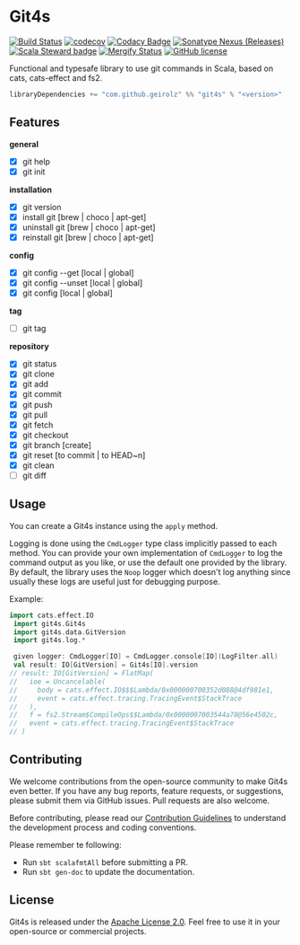 # Git4s

[![Build Status](https://github.com/geirolz/git4s/actions/workflows/cicd.yml/badge.svg)](https://github.com/geirolz/git4s/actions)
[![codecov](https://img.shields.io/codecov/c/github/geirolz/git4s)](https://codecov.io/gh/geirolz/git4s)
[![Codacy Badge](https://app.codacy.com/project/badge/Grade/0c050a5f75354469b166cd0717bb1072)](https://app.codacy.com/gh/geirolz/git4s/dashboard?utm_source=gh&utm_medium=referral&utm_content=&utm_campaign=Badge_grade)
[![Sonatype Nexus (Releases)](https://img.shields.io/nexus/r/com.github.geirolz/git4s_3?server=https%3A%2F%2Foss.sonatype.org)](https://mvnrepository.com/artifact/com.github.geirolz/git4s)
[![Scala Steward badge](https://img.shields.io/badge/Scala_Steward-helping-blue.svg?style=flat&logo=data:image/png;base64,iVBORw0KGgoAAAANSUhEUgAAAA4AAAAQCAMAAAARSr4IAAAAVFBMVEUAAACHjojlOy5NWlrKzcYRKjGFjIbp293YycuLa3pYY2LSqql4f3pCUFTgSjNodYRmcXUsPD/NTTbjRS+2jomhgnzNc223cGvZS0HaSD0XLjbaSjElhIr+AAAAAXRSTlMAQObYZgAAAHlJREFUCNdNyosOwyAIhWHAQS1Vt7a77/3fcxxdmv0xwmckutAR1nkm4ggbyEcg/wWmlGLDAA3oL50xi6fk5ffZ3E2E3QfZDCcCN2YtbEWZt+Drc6u6rlqv7Uk0LdKqqr5rk2UCRXOk0vmQKGfc94nOJyQjouF9H/wCc9gECEYfONoAAAAASUVORK5CYII=)](https://scala-steward.org)
[![Mergify Status](https://img.shields.io/endpoint.svg?url=https://api.mergify.com/v1/badges/geirolz/git4s&style=flat)](https://mergify.io)
[![GitHub license](https://img.shields.io/github/license/geirolz/git4s)](https://github.com/geirolz/git4s/blob/main/LICENSE)

Functional and typesafe library to use git commands in Scala, based on cats, cats-effect and fs2.

```sbt
libraryDependencies += "com.github.geirolz" %% "git4s" % "<version>"
```

## Features
**general**
- [x] git help
- [x] git init

**installation**
- [x] git version
- [x] install git [brew | choco | apt-get]
- [x] uninstall git [brew | choco | apt-get]
- [x] reinstall git [brew | choco | apt-get]

**config**
- [x] git config --get [local | global]
- [x] git config --unset [local | global]
- [x] git config [local | global]

**tag**
- [ ] git tag

**repository**
- [x] git status
- [x] git clone
- [x] git add
- [x] git commit
- [x] git push
- [x] git pull
- [x] git fetch
- [x] git checkout
- [x] git branch [create]
- [x] git reset [to commit | to HEAD~n]
- [x] git clean 
- [ ] git diff 

## Usage

You can create a Git4s instance using the `apply` method.

Logging is done using the `CmdLogger` type class implicitly passed to each method. You can provide your own
implementation of `CmdLogger` to log the command output as you like, or use the default one provided by the library.
By default, the library uses the `Noop` logger which doesn't log anything since usually these logs are useful just
for debugging purpose.

Example:
```scala
import cats.effect.IO
 import git4s.Git4s
 import git4s.data.GitVersion
 import git4s.log.*

 given logger: CmdLogger[IO] = CmdLogger.console[IO](LogFilter.all)
 val result: IO[GitVersion] = Git4s[IO].version
// result: IO[GitVersion] = FlatMap(
//   ioe = Uncancelable(
//     body = cats.effect.IO$$$Lambda/0x000000700352d088@4df981e1,
//     event = cats.effect.tracing.TracingEvent$StackTrace
//   ),
//   f = fs2.Stream$CompileOps$$Lambda/0x0000007003544a78@56e4502c,
//   event = cats.effect.tracing.TracingEvent$StackTrace
// )
```

## Contributing

We welcome contributions from the open-source community to make Git4s even better. If you have any bug reports,
feature requests, or suggestions, please submit them via GitHub issues. Pull requests are also welcome.

Before contributing, please read
our [Contribution Guidelines](https://github.com/geirolz/cats-git/blob/main/CONTRIBUTING.md) to understand the
development process and coding conventions.

Please remember te following:

- Run `sbt scalafmtAll` before submitting a PR.
- Run `sbt gen-doc` to update the documentation.

## License

Git4s is released under the [Apache License 2.0](https://github.com/geirolz/git4s/blob/main/LICENSE).
Feel free to use it in your open-source or commercial projects.
